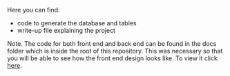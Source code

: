 
Here you can find:

- code to generate the database and tables 
- write-up file explaining the project

Note. The code for both front end and back end can be found in the docs folder which is inside the root of this repository. This was necessary so that you will be able to see how the front end design looks like. To view it click [here](https://msalkic.github.io/porfolio/Index.html).
